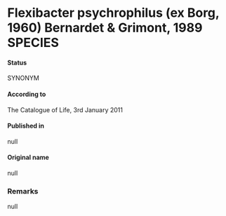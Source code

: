 Flexibacter psychrophilus (ex Borg, 1960) Bernardet & Grimont, 1989 SPECIES
=======

#### Status
SYNONYM

#### According to
The Catalogue of Life, 3rd January 2011

#### Published in
null

#### Original name
null

### Remarks
null